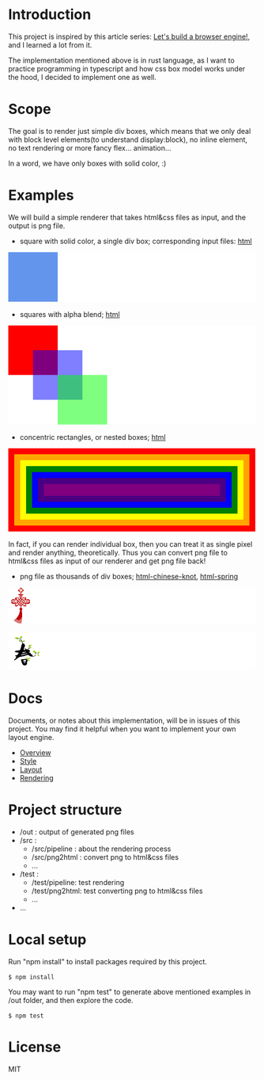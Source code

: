 # Introduction

This project is inspired by this article series: [Let's build a browser engine!](https://limpet.net/mbrubeck/2014/08/08/toy-layout-engine-1.html), and I learned a lot from it.

The implementation mentioned above is in rust language, as I want to practice programming in typescript and how css box model works under the hood, I decided to implement one as well.

# Scope

The goal is to render just simple div boxes, which means that we only deal with block level elements(to understand display:block), no inline element, no text rendering or more fancy flex... animation... 

In a word, we have only boxes with solid color, :)

# Examples

We will build a simple renderer that takes html&css files as input, and the output is png file.

* square with solid color, a single div box; corresponding input files: [html](https://ianpas.github.io/layout-edu/basic/)

![](https://raw.githubusercontent.com/ianpas/layout-edu/master/doc/main-basic.png)

* squares with alpha blend; [html](https://ianpas.github.io/layout-edu/alpha-blend/)

![](https://raw.githubusercontent.com/ianpas/layout-edu/master/doc/main-alpha-blend.png)

* concentric rectangles, or nested boxes; [html](https://ianpas.github.io/layout-edu/concentric/)

![](https://raw.githubusercontent.com/ianpas/layout-edu/master/doc/main-concentric.png)

In fact, if you can render individual box, then you can treat it as single pixel and render anything, theoretically. Thus you can convert png file to html&css files as input of our renderer and get png file back!

* png file as thousands of div boxes; [html-chinese-knot](https://ianpas.github.io/layout-edu/png2html/chinese-knot/), [html-spring](https://ianpas.github.io/layout-edu/png2html/spring/)

![](https://raw.githubusercontent.com/ianpas/layout-edu/master/doc/main-chinese-knot.png)

![](https://raw.githubusercontent.com/ianpas/layout-edu/master/doc/main-spring.png)

# Docs 

Documents, or notes about this implementation, will be in issues of this project. You may find it helpful when you want to implement your own layout engine.

* [Overview](https://github.com/ianpas/layout-edu/issues/1)
* [Style](https://github.com/ianpas/layout-edu/issues/2)
* [Layout](https://github.com/ianpas/layout-edu/issues/3)
* [Rendering](https://github.com/ianpas/layout-edu/issues/4)

# Project structure


* /out : output of generated png files
* /src : 
  * /src/pipeline : about the rendering process
  * /src/png2html : convert png to html&css files
  * ...
* /test :
  * /test/pipeline: test rendering
  * /test/png2html: test converting png to html&css files
  * ...
* ...
# Local setup

Run "npm install" to install packages required by this project.

```
$ npm install
```

You may want to run "npm test" to generate above mentioned examples in /out folder, and then explore the code.

```
$ npm test
```

# License

MIT
